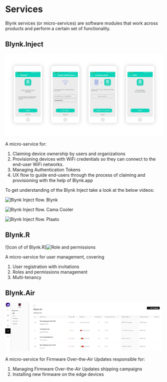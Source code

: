 # Services

Blynk services \(or micro-services\) are software modules that work across products and perform a certain set of functionality.

## Blynk.Inject

![Icon of of Blynk.inject](../../.gitbook/assets/wi-fi-wizard.png)

A micro-service for:

1. Claiming device ownership by users and organizations
2. Provisioning devices with WiFi credentials so they can connect to the end-user WiFi networks.
3. Managing Authentication Tokens
4. UX flow to guide end-users through the process of claiming and provisioning with the help of Blynk.app

To get understanding of the Blynk Inject take a look at the below videos:

  

![Blynk Inject flow. Blynk](http://img.youtube.com/vi/bXPEEmsEtPM/0.jpg)

![Blynk Inject flow. Cama Cooler](http://img.youtube.com/vi/GPneDxWvp4U/0.jpg)

![Blynk Inject flow. Plaato](http://img.youtube.com/vi/4RGAn0tlrHs/0.jpg)

## Blynk.**R**

![Icon of of Blynk.R]![Role and permissions](https://user-images.githubusercontent.com/72824404/119463242-3f2bd980-bd4a-11eb-9a64-20a0cd8e5552.png)


A micro-service for user management, covering

1. User registration with invitations
2. Roles and permissions management
3. Multi-tenancy

## Blynk.Air

![Icon of of Blynk.Air](../../.gitbook/assets/air.png)

A micro-service for Firmware Over-the-Air Updates responsible for:

1. Managing Firmware Over-the-Air Updates shipping campaigns
2. Installing new firmware on the edge devices

